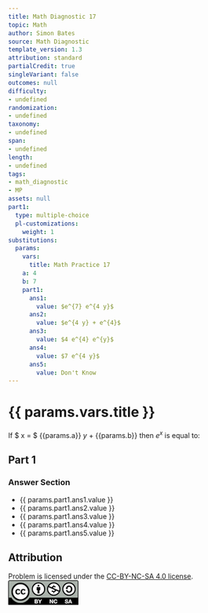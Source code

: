 ```yaml
---
title: Math Diagnostic 17
topic: Math
author: Simon Bates
source: Math Diagnostic
template_version: 1.3
attribution: standard
partialCredit: true
singleVariant: false
outcomes: null
difficulty:
- undefined
randomization:
- undefined
taxonomy:
- undefined
span:
- undefined
length:
- undefined
tags:
- math_diagnostic
- MP
assets: null
part1:
  type: multiple-choice
  pl-customizations:
    weight: 1
substitutions:
  params:
    vars:
      title: Math Practice 17
    a: 4
    b: 7
    part1:
      ans1:
        value: $e^{7} e^{4 y}$
      ans2:
        value: $e^{4 y} + e^{4}$
      ans3:
        value: $4 e^{4} e^{y}$
      ans4:
        value: $7 e^{4 y}$
      ans5:
        value: Don't Know
---
```

# {{ params.vars.title }}
If $ x = $ {{params.a}} $y$ + {{params.b}} then $e^x$ is equal to:

## Part 1

### Answer Section

- {{ params.part1.ans1.value }}
- {{ params.part1.ans2.value }}
- {{ params.part1.ans3.value }}
- {{ params.part1.ans4.value }}
- {{ params.part1.ans5.value }}

## Attribution

Problem is licensed under the [CC-BY-NC-SA 4.0 license](https://creativecommons.org/licenses/by-nc-sa/4.0/).<br> ![The Creative Commons 4.0 license requiring attribution-BY, non-commercial-NC, and share-alike-SA license.](https://raw.githubusercontent.com/firasm/bits/master/by-nc-sa.png)